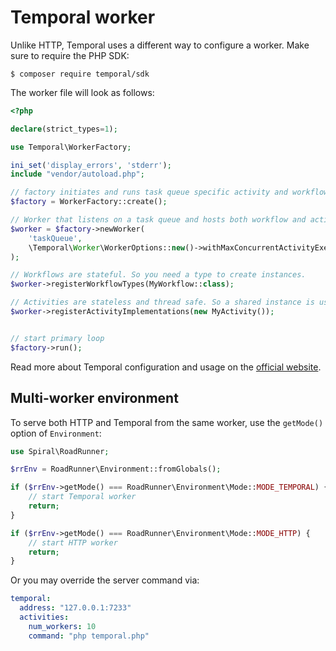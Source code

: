 # Temporal worker
Unlike HTTP, Temporal uses a different way to configure a worker. Make sure to require the PHP SDK:

```
$ composer require temporal/sdk
```

The worker file will look as follows:

```php
<?php

declare(strict_types=1);

use Temporal\WorkerFactory;

ini_set('display_errors', 'stderr');
include "vendor/autoload.php";

// factory initiates and runs task queue specific activity and workflow workers
$factory = WorkerFactory::create();

// Worker that listens on a task queue and hosts both workflow and activity implementations.
$worker = $factory->newWorker(
    'taskQueue',
    \Temporal\Worker\WorkerOptions::new()->withMaxConcurrentActivityExecutionSize(10)
);

// Workflows are stateful. So you need a type to create instances.
$worker->registerWorkflowTypes(MyWorkflow::class);

// Activities are stateless and thread safe. So a shared instance is used.
$worker->registerActivityImplementations(new MyActivity());


// start primary loop
$factory->run();
```

Read more about Temporal configuration and usage on the [official website](https://docs.temporal.io/develop/php/core-application#run-a-dev-worker).

## Multi-worker environment
To serve both HTTP and Temporal from the same worker, use the `getMode()` option of `Environment`:

```php
use Spiral\RoadRunner;

$rrEnv = RoadRunner\Environment::fromGlobals();

if ($rrEnv->getMode() === RoadRunner\Environment\Mode::MODE_TEMPORAL) {
    // start Temporal worker
    return;
}

if ($rrEnv->getMode() === RoadRunner\Environment\Mode::MODE_HTTP) {
    // start HTTP worker
    return;
}
```

Or you may override the server command via:
```yaml
temporal:
  address: "127.0.0.1:7233"
  activities:
    num_workers: 10
    command: "php temporal.php"
```
